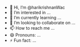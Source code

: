 - 👋 Hi, I’m @harikrishnanWac
- 👀 I’m interested in ...
- 🌱 I’m currently learning ...
- 💞️ I’m looking to collaborate on ...
- 📫 How to reach me ...
- 😄 Pronouns: ...
- ⚡ Fun fact: ...

<!---
harikrishnanWac/harikrishnanWac is a ✨ special ✨ repository because its `README.md` (this file) appears on your GitHub profile.
You can click the Preview link to take a look at your changes.
--->
